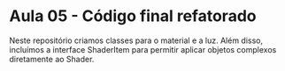 # Aula 05 - Código final refatorado

Neste repositório criamos classes para o material e a luz. Além disso, incluímos a interface ShaderItem para permitir 
aplicar objetos complexos diretamente ao Shader. 
